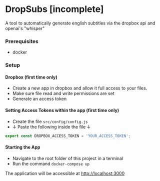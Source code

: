 # DropSubs [incomplete]

A tool to automatically generate english subtitles via the dropbox api and openai's "whisper"

### Prerequisites

- docker

### Setup

#### Dropbox (first time only)
- Create a new app in dropbox and allow it full access to your files.
- Make sure file read and write permissions are set
- Generate an access token

#### Setting Access Tokens within the app (first time only)
- Create the file `src/config/config.js`
- ↓ Paste the following inside the file ↓
```javascript
export const DROPBOX_ACCESS_TOKEN = 'YOUR_ACCESS_TOKEN';
```

#### Starting the App
- Navigate to the root folder of this project in a terminal
- Run the command `docker-compose up`
  
The application will be accessible at [http://localhost:3000](http://localhost:3000)
